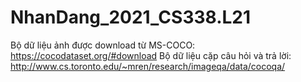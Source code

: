# NhanDang_2021_CS338.L21

Bộ dữ liệu ảnh được download từ MS-COCO: https://cocodataset.org/#download
Bộ dữ liệu cặp câu hỏi và trả lời: http://www.cs.toronto.edu/~mren/research/imageqa/data/cocoqa/ 
